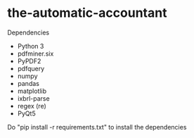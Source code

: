 # the-automatic-accountant

Dependencies
* Python 3
* pdfminer.six
* PyPDF2
* pdfquery
* numpy
* pandas
* matplotlib
* ixbrl-parse
* regex (re)
* PyQt5

Do "pip install -r requirements.txt" to install the dependencies
